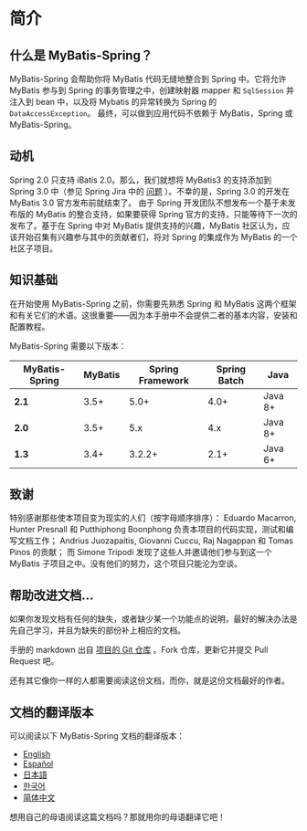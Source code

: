 <a name="简介"></a>
# 简介

## 什么是 MyBatis-Spring？

MyBatis-Spring 会帮助你将 MyBatis 代码无缝地整合到 Spring 中。它将允许 MyBatis 参与到 Spring 的事务管理之中，创建映射器 mapper 和 `SqlSession` 并注入到 bean 中，以及将 Mybatis 的异常转换为 Spring 的 `DataAccessException`。
最终，可以做到应用代码不依赖于 MyBatis，Spring 或 MyBatis-Spring。

## 动机

Spring 2.0 只支持 iBatis 2.0。那么，我们就想将 MyBatis3 的支持添加到 Spring 3.0 中（参见 Spring Jira 中的 [问题](https://jira.springsource.org/browse/SPR-5991) ）。不幸的是，Spring 3.0 的开发在 MyBatis 3.0 官方发布前就结束了。
由于 Spring 开发团队不想发布一个基于未发布版的 MyBatis 的整合支持，如果要获得 Spring 官方的支持，只能等待下一次的发布了。基于在 Spring 中对 MyBatis 提供支持的兴趣，MyBatis 社区认为，应该开始召集有兴趣参与其中的贡献者们，将对 Spring 的集成作为 MyBatis 的一个社区子项目。

## 知识基础

在开始使用 MyBatis-Spring 之前，你需要先熟悉 Spring 和 MyBatis 这两个框架和有关它们的术语。这很重要——因为本手册中不会提供二者的基本内容，安装和配置教程。

MyBatis-Spring 需要以下版本：

| MyBatis-Spring | MyBatis | Spring Framework | Spring Batch | Java |
|----------------| --- |------------------|--------------| --- |
| **2.1**        | 3.5+ | 5.0+             | 4.0+         | Java 8+ |
| **2.0**        | 3.5+ | 5.x              | 4.x          | Java 8+ |
| **1.3**        | 3.4+ | 3.2.2+           | 2.1+         | Java 6+ |

## 致谢

特别感谢那些使本项目变为现实的人们（按字母顺序排序）： Eduardo Macarron, Hunter Presnall 和 Putthiphong Boonphong 负责本项目的代码实现，测试和编写文档工作；
Andrius Juozapaitis, Giovanni Cuccu, Raj Nagappan 和 Tomas Pinos 的贡献；
而 Simone Tripodi 发现了这些人并邀请他们参与到这一个 MyBatis 子项目之中。没有他们的努力，这个项目只能沦为空谈。

## 帮助改进文档...

如果你发现文档有任何的缺失，或者缺少某一个功能点的说明，最好的解决办法是先自己学习，并且为缺失的部份补上相应的文档。

手册的 markdown 出自 [项目的 Git 仓库](https://github.com/mybatis/spring/tree/master/src/site) 。Fork 仓库，更新它并提交 Pull Request 吧。

还有其它像你一样的人都需要阅读这份文档，而你，就是这份文档最好的作者。

## 文档的翻译版本

可以阅读以下 MyBatis-Spring 文档的翻译版本：

 <ul class="i18n">
   <li class="en"><a href="./../index.html">English</a></li>
   <li class="es"><a href="./../es/index.html">Español</a></li>
   <li class="ja"><a href="./../ja/index.html">日本語</a></li>
   <li class="ko"><a href="./../ko/index.html">한국어</a></li>
   <li class="zh"><a href="./../zh/getting-started.html">简体中文</a></li>
 </ul>

想用自己的母语阅读这篇文档吗？那就用你的母语翻译它吧！
